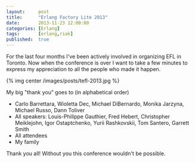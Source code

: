 ```yaml
---
layout:     post
title:      "Erlang Factory Lite 2013"
date:       2013-11-23 12:00:00
categories: [Erlang]
tags:       [erlang,riak]
published:  true
---
```


For the last four months I've been actively involved in organizing EFL in Toronto.
Now when the conference is over I want to take a few minutes to express my appreciation to all the people who made it happen.

{% img center /images/posts/tefl-2013.jpg %}

My big "thank you" goes to (in alphabetical order)

- Carlo Barrettara, Wioletta Dec, Michael DiBernardo, Monika Jarzyna, Michael Russo, Dann Toliver
- All speakers: Louis-Philippe Gauthier, Fred Hebert, Christopher Meiklejohn, Igor Ostaptchenko, Yurii Rashkovskii, Tom Santero, Garrett Smith
- All attendees
- My family

Thank you all! Without you this conference wouldn't be possible.
